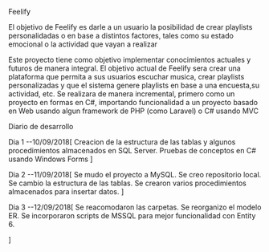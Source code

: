 Feelify

El objetivo de Feelify es darle a un usuario la posibilidad de crear playlists personalidadas o en base a distintos factores, tales como su estado emocional o la actividad que vayan a realizar

Este proyecto tiene como objetivo implementar conocimientos actuales y futuros de manera integral.
El objetivo actual de Feelify sera crear una plataforma que permita a sus usuarios escuchar musica, crear playlists personalizadas y que el sistema genere playlists en base a una encuesta,su actividad, etc.
Se realizara de manera incremental, primero como un proyecto en formas en C#, importando funcionalidad a un proyecto basado en Web usando algun framework de PHP (como Laravel) o C# usando MVC

Diario de desarrollo

Dia 1 --10/09/2018[
    Creacion de la estructura de las tablas y algunos procedimientos almacenados en SQL Server.
    Pruebas de conceptos en C# usando Windows Forms
]

Dia 2 --11/09/2018[
    Se mudo el proyecto a MySQL.
    Se creo repositorio local.
    Se cambio la estructura de las tablas.
    Se crearon varios procedimientos almacenados para insertar datos.
]

Dia 3 --12/09/2018[
    Se reacomodaron las carpetas.
    Se reorganizo el modelo ER.
    Se incorporaron scripts de MSSQL para mejor funcionalidad con Entity 6.
    
]